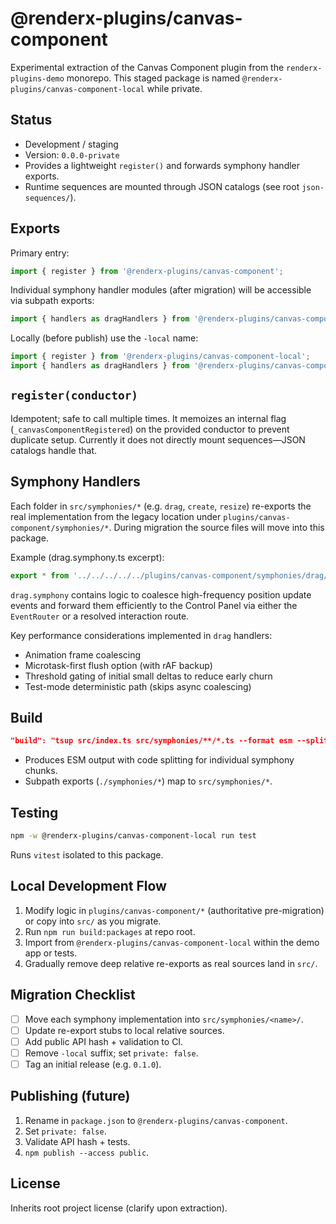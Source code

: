 # @renderx-plugins/canvas-component

Experimental extraction of the Canvas Component plugin from the `renderx-plugins-demo` monorepo. This staged package is named `@renderx-plugins/canvas-component-local` while private.

## Status
- Development / staging
- Version: `0.0.0-private`
- Provides a lightweight `register()` and forwards symphony handler exports.
- Runtime sequences are mounted through JSON catalogs (see root `json-sequences/`).

## Exports
Primary entry:
```ts
import { register } from '@renderx-plugins/canvas-component';
```
Individual symphony handler modules (after migration) will be accessible via subpath exports:
```ts
import { handlers as dragHandlers } from '@renderx-plugins/canvas-component/symphonies/drag';
```
Locally (before publish) use the `-local` name:
```ts
import { register } from '@renderx-plugins/canvas-component-local';
import { handlers as dragHandlers } from '@renderx-plugins/canvas-component-local/symphonies/drag';
```

## `register(conductor)`
Idempotent; safe to call multiple times. It memoizes an internal flag (`_canvasComponentRegistered`) on the provided conductor to prevent duplicate setup. Currently it does not directly mount sequences—JSON catalogs handle that.

## Symphony Handlers
Each folder in `src/symphonies/*` (e.g. `drag`, `create`, `resize`) re-exports the real implementation from the legacy location under `plugins/canvas-component/symphonies/*`. During migration the source files will move into this package.

Example (drag.symphony.ts excerpt):
```ts
export * from '../../../../../plugins/canvas-component/symphonies/drag/drag.symphony';
```
`drag.symphony` contains logic to coalesce high-frequency position update events and forward them efficiently to the Control Panel via either the `EventRouter` or a resolved interaction route.

Key performance considerations implemented in `drag` handlers:
- Animation frame coalescing
- Microtask-first flush option (with rAF backup)
- Threshold gating of initial small deltas to reduce early churn
- Test-mode deterministic path (skips async coalescing)

## Build
```json
"build": "tsup src/index.ts src/symphonies/**/*.ts --format esm --splitting --out-dir dist --clean"
```
- Produces ESM output with code splitting for individual symphony chunks.
- Subpath exports (`./symphonies/*`) map to `src/symphonies/*`.

## Testing
```bash
npm -w @renderx-plugins/canvas-component-local run test
```
Runs `vitest` isolated to this package.

## Local Development Flow
1. Modify logic in `plugins/canvas-component/*` (authoritative pre-migration) or copy into `src/` as you migrate.
2. Run `npm run build:packages` at repo root.
3. Import from `@renderx-plugins/canvas-component-local` within the demo app or tests.
4. Gradually remove deep relative re-exports as real sources land in `src/`.

## Migration Checklist
- [ ] Move each symphony implementation into `src/symphonies/<name>/`.
- [ ] Update re-export stubs to local relative sources.
- [ ] Add public API hash + validation to CI.
- [ ] Remove `-local` suffix; set `private: false`.
- [ ] Tag an initial release (e.g. `0.1.0`).

## Publishing (future)
1. Rename in `package.json` to `@renderx-plugins/canvas-component`.
2. Set `private: false`.
3. Validate API hash + tests.
4. `npm publish --access public`.

## License
Inherits root project license (clarify upon extraction).
